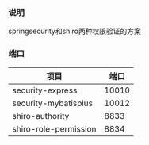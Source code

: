 ### 说明
springsecurity和shiro两种权限验证的方案


### 端口
| 项目 | 端口 |
|--|--|
|security-express| 10010|
|security-mybatisplus | 10012 |
|shiro-authority| 8833|
|shiro-role-permission| 8834|